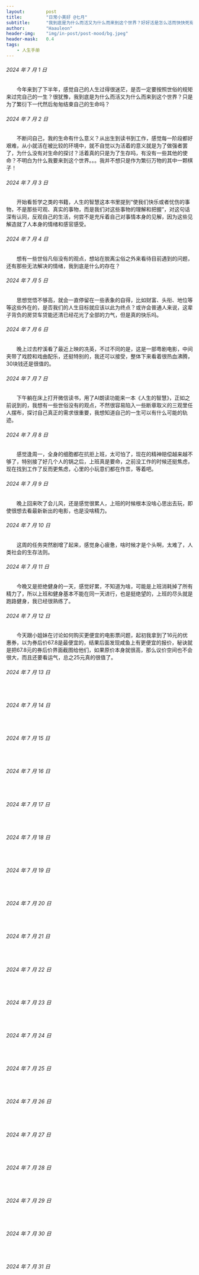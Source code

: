 ```yaml
---
layout:        post
title:         "日常小美好 @七月"
subtitle:      "我到底是为什么而活又为什么而来到这个世界？好好活是怎么活而快快死有什么条件？？"
author:        "Haauleon"
header-img:    "img/in-post/post-mood/bg.jpeg"
header-mask:   0.4
tags:
    - 人生手册
---
```


###### 2024 年 7 月 1 日
&emsp;&emsp;今年来到了下半年，感觉自己的人生过得很迷茫，是否一定要按照世俗的规矩来过完自己的一生？很犹豫，我到底是为什么而活又为什么而来到这个世界？只是为了繁衍下一代然后匆匆结束自己的生命吗？

###### 2024 年 7 月 2 日
&emsp;&emsp;不断问自己，我的生命有什么意义？从出生到读书到工作，感觉每一阶段都好艰难，从小就活在被比较的环境中，就不自觉以为活着的意义就是为了做强者罢了，为什么没有对生命的探讨？活着真的只是为了生存吗，有没有一些其他的使命？不明白为什么我要来到这个世界。。。我并不想只是作为繁衍万物的其中一颗棋子！

###### 2024 年 7 月 3 日
&emsp;&emsp;开始看哲学之类的书籍，人生的智慧这本书里提到“使我们快乐或者忧伤的事物，不是那些可观、真实的事物，而是我们对这些事物的理解和把握”，对这句话深有认同，反观自己的生活，何尝不是充斥着自己对事情本身的见解，因为这些见解造就了人本身的情绪和感官感受。

###### 2024 年 7 月 4 日
&emsp;&emsp;想有一些世俗凡俗没有的观点，想站在脱离尘俗之外来看待目前遇到的问题，还有那些无法解决的情绪，我到底是什么的存在？

###### 2024 年 7 月 5 日
&emsp;&emsp;思想觉悟不够高，就会一直停留在一些表象的自得，比如财富、头衔、地位等等这些外在的，是否我们的人生目标就应该以此为终点？或许会普通人来说，这辈子背负的房贷车贷能还清已经花光了全部的力气，但是真的快乐吗。

###### 2024 年 7 月 6 日
&emsp;&emsp;晚上过去柠溪看了最近上映的冼英，不过不同的是，这是一部粤剧电影，中间夹带了戏腔和戏曲配乐，还挺特别的，我还可以接受，整体下来看着很热血沸腾，30块钱还是很值的。

###### 2024 年 7 月 7 日
&emsp;&emsp;下午躺在床上打开微信读书，用了AI朗读功能来一本《人生的智慧》，正如之前说到的，我想有一些世俗没有的观点，不然很容易陷入一些断章取义的三观里任人摆布，探讨自己真正的需求很重要，我想知道自己的一生可以有什么可能的轨迹。

###### 2024 年 7 月 8 日
&emsp;&emsp;感觉逢周一，全身的细胞都在抗拒上班，太可怕了，现在的精神赔偿越来越不够了，特别接了好几个人的锅之后，上班真是要命，之前没工作的时候还挺焦虑，现在找到工作了反而更焦虑，心里的小玩意们都在作祟，等着吧。

###### 2024 年 7 月 9 日
&emsp;&emsp;晚上回来吹了会儿风，还是感觉很累人，上班的时候根本没啥心思出去玩，即使很想去看最新新出的电影，也是没啥精力。

###### 2024 年 7 月 10 日
&emsp;&emsp;这周的任务突然剧增了起来，感觉身心疲惫，啥时候才是个头啊，太难了，人类社会的生存法则。

###### 2024 年 7 月 11 日
&emsp;&emsp;今晚又是拒绝健身的一天，感觉好累，不知道为啥，可能是上班消耗掉了所有精力了，所以上班和健身基本不能在同一天进行，也是挺绝望的，上班的尽头就是跑路健身，我已经很熟练了。

###### 2024 年 7 月 12 日
&emsp;&emsp;今天跟小姐妹在讨论如何购买更便宜的电影票问题，起初我拿到了16元的优惠券，以为券后价67.8是最便宜的，结果后面发现咸鱼上有更便宜的报价，秘诀就是把67.8元的券后价界面截图给他们，如果原价本身就很高，那么议价空间也不会很大，而且还要看运气，总之25元真的很值了。

###### 2024 年 7 月 13 日
&emsp;&emsp;

###### 2024 年 7 月 14 日
&emsp;&emsp;

###### 2024 年 7 月 15 日
&emsp;&emsp;

###### 2024 年 7 月 16 日
&emsp;&emsp;

###### 2024 年 7 月 17 日
&emsp;&emsp;

###### 2024 年 7 月 18 日
&emsp;&emsp;

###### 2024 年 7 月 19 日
&emsp;&emsp;

###### 2024 年 7 月 20 日
&emsp;&emsp;

###### 2024 年 7 月 21 日
&emsp;&emsp;

###### 2024 年 7 月 22 日
&emsp;&emsp;

###### 2024 年 7 月 23 日
&emsp;&emsp;

###### 2024 年 7 月 24 日
&emsp;&emsp;

###### 2024 年 7 月 25 日
&emsp;&emsp;

###### 2024 年 7 月 26 日
&emsp;&emsp;

###### 2024 年 7 月 27 日
&emsp;&emsp;

###### 2024 年 7 月 28 日
&emsp;&emsp;

###### 2024 年 7 月 29 日
&emsp;&emsp;

###### 2024 年 7 月 30 日
&emsp;&emsp;

###### 2024 年 7 月 31 日
&emsp;&emsp;
